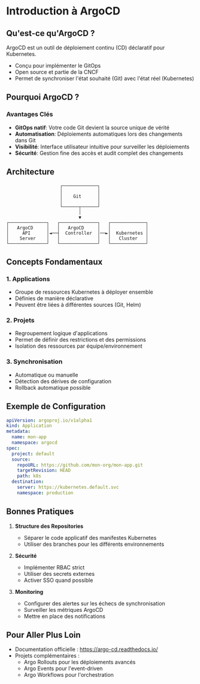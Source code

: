# Introduction à ArgoCD

## Qu'est-ce qu'ArgoCD ?

ArgoCD est un outil de déploiement continu (CD) déclaratif pour Kubernetes.
- Conçu pour implémenter le GitOps
- Open source et partie de la CNCF
- Permet de synchroniser l'état souhaité (Git) avec l'état réel (Kubernetes)

## Pourquoi ArgoCD ?

### Avantages Clés
- **GitOps natif**: Votre code Git devient la source unique de vérité
- **Automatisation**: Déploiements automatiques lors des changements dans Git
- **Visibilité**: Interface utilisateur intuitive pour surveiller les déploiements
- **Sécurité**: Gestion fine des accès et audit complet des changements

## Architecture

```
                    ┌─────────────┐
                    │             │
                    │    Git      │
                    │             │
                    └──────┬──────┘
                           │
                           ▼
┌──────────────┐   ┌──────────────┐   ┌─────────────┐
│   ArgoCD     │   │   ArgoCD     │   │             │
│     API      │◄──┤  Controller  │──►│  Kubernetes │
│    Server    │   │              │   │   Cluster   │
└──────────────┘   └──────────────┘   └─────────────┘
```

## Concepts Fondamentaux

### 1. Applications
- Groupe de ressources Kubernetes à déployer ensemble
- Définies de manière déclarative
- Peuvent être liées à différentes sources (Git, Helm)

### 2. Projets
- Regroupement logique d'applications
- Permet de définir des restrictions et des permissions
- Isolation des ressources par équipe/environnement

### 3. Synchronisation
- Automatique ou manuelle
- Détection des dérives de configuration
- Rollback automatique possible

## Exemple de Configuration

```yaml
apiVersion: argoproj.io/v1alpha1
kind: Application
metadata:
  name: mon-app
  namespace: argocd
spec:
  project: default
  source:
    repoURL: https://github.com/mon-org/mon-app.git
    targetRevision: HEAD
    path: k8s
  destination:
    server: https://kubernetes.default.svc
    namespace: production
```

## Bonnes Pratiques

1. **Structure des Repositories**
   - Séparer le code applicatif des manifestes Kubernetes
   - Utiliser des branches pour les différents environnements

2. **Sécurité**
   - Implémenter RBAC strict
   - Utiliser des secrets externes
   - Activer SSO quand possible

3. **Monitoring**
   - Configurer des alertes sur les échecs de synchronisation
   - Surveiller les métriques ArgoCD
   - Mettre en place des notifications

## Pour Aller Plus Loin

- Documentation officielle : https://argo-cd.readthedocs.io/
- Projets complémentaires :
  - Argo Rollouts pour les déploiements avancés
  - Argo Events pour l'event-driven
  - Argo Workflows pour l'orchestration

